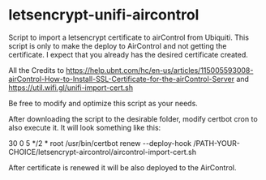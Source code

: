 # letsencrypt-unifi-aircontrol

Script to import a letsencrypt certificate to airControl from Ubiquiti. This script is only to make the deploy to AirControl and not getting the certificate. I expect that you already has the desired certificate created.

All the Credits to https://help.ubnt.com/hc/en-us/articles/115005593008-airControl-How-to-Install-SSL-Certificate-for-the-airControl-Server and https://util.wifi.gl/unifi-import-cert.sh

Be free to modify and optimize this script as your needs. 


After downloading the script to the desirable folder, modify certbot cron to also execute it.
It will look something like this:

30 0 5 */2 * root /usr/bin/certbot renew --deploy-hook /PATH-YOUR-CHOICE/letsencrypt-aircontrol/aircontrol-import-cert.sh

After certificate is renewed it will be also deployed to the AirControl.
